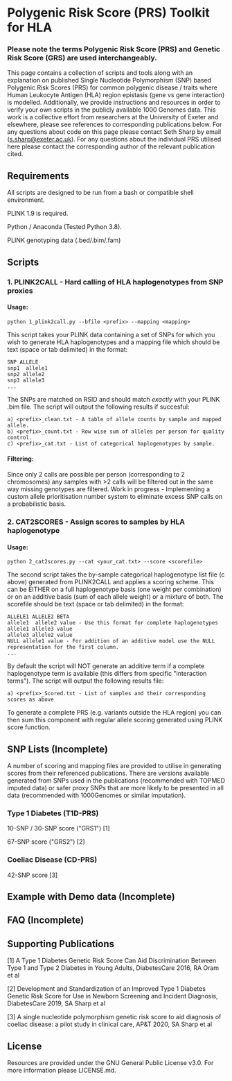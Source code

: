 # Polygenic Risk Score (PRS) Toolkit for HLA

### Please note the terms Polygenic Risk Score (PRS) and Genetic Risk Score (GRS) are used interchangeably.

This page contains a collection of scripts and tools along with an explanation on published Single Nucleotide Polymorphism (SNP) based Polygenic Risk Scores (PRS) for common polygenic disease / traits where Human Leukocyte Antigen (HLA) region epistasis (gene vs gene interaction) is modelled. Additionally, we provide instructions and resources in order to verify your own scripts in the publicly available 1000 Genomes data. This work is a collective effort from researchers at the University of Exeter and elsewhere, please see references to corresponding publications below. For any questions about code on this page please contact Seth Sharp by email (s.sharp@exeter.ac.uk). For any questions about the individual PRS utilised here please contact the corresponding author of the relevant publication cited.

## Requirements

All scripts are designed to be run from a bash or compatible shell environment.

PLINK 1.9 is required.

Python / Anaconda (Tested Python 3.8).

PLINK genotyping data (.bed/.bim/.fam)

## Scripts
### 1. PLINK2CALL - Hard calling of HLA haplogenotypes from SNP proxies
#### Usage:
```
python 1_plink2call.py --bfile <prefix> --mapping <mapping> 
```
This script takes your PLINK data containing a set of SNPs for which you wish to generate HLA haplogenotypes and a mapping file which should be text (space or tab delimited) in the format:
```
SNP ALLELE
snp1  allele1
snp2 allele2
snp3 allele3
...
```
The SNPs are matched on RSID and should match *exactly* with your PLINK .bim file.
The script will output the following results if succesful:

```
a) <prefix>_clean.txt - A table of allele counts by sample and mapped allele.
b) <prefix>_count.txt - Row wise sum of alleles per person for quality control.
c) <prefix>_cat.txt - List of categorical haplogenotypes by sample.
```

#### Filtering:
Since only 2 calls are possible per person (corresponding to 2 chromosomes) any samples with >2 calls will be filtered out in the same way missing genotypes are filtered. Work in progress - Implementing a custom allele prioritisation number system to eliminate excess SNP calls on a probabilistic basis.

### 2. CAT2SCORES - Assign scores to samples by HLA haplogenotype
#### Usage:
```
python 2_cat2scores.py --cat <your_cat.txt> --score <scorefile> 
```
The second script takes the by-sample categorical haplogenotype list file (c above) generated from PLINK2CALL and applies a scoring scheme. This can be EITHER on a full haplogenotype basis (one weight per combination) or on an additive basis (sum of each allele weight) or a mixture of both. The scorefile should be text (space or tab delimited) in the format:

```
ALLELE1 ALLELE2 BETA
allele1  allele2 value - Use this format for complete haplogenotypes
allele1 allele3 value
allele3 allele2 value
NULL allele1 value - For addition of an additive model use the NULL representation for the first column.
...
```
By default the script will NOT generate an additive term if a complete haplogenotype term is available (this differs from specific "interaction terms").
The script will output the following results file:

```
a) <prefix>_Scored.txt - List of samples and their corresponding scores as above
```

To generate a complete PRS (e.g. variants outside the HLA region) you can then sum this component with regular allele scoring generated using PLINK score function.

## SNP Lists (Incomplete)
A number of scoring and mapping files are provided to utilise in generating scores from their referenced publications. There are versions available generated from SNPs used in the publications (recommended with TOPMED imputed data) or safer proxy SNPs that are more likely to be presented in all data (recommended with 1000Genomes or similar imputation).
### Type 1 Diabetes (T1D-PRS)
10-SNP / 30-SNP score ("GRS1") [1]

67-SNP score ("GRS2") [2]

### Coeliac Disease (CD-PRS)
42-SNP score [3]

## Example with Demo data (Incomplete)

## FAQ (Incomplete)


## Supporting Publications

[1] A Type 1 Diabetes Genetic Risk Score Can Aid Discrimination Between Type 1 and Type 2 Diabetes in Young Adults, DiabetesCare 2016, RA Oram et al

[2] Development and Standardization of an Improved Type 1 Diabetes Genetic Risk Score for Use in Newborn Screening and Incident Diagnosis, DiabetesCare 2019, SA Sharp et al

[3] A single nucleotide polymorphism genetic risk score to aid diagnosis of coeliac disease: a pilot study in clinical care, AP&T 2020, SA Sharp et al

## License

Resources are provided under the GNU General Public License v3.0. For more information please LICENSE.md.
